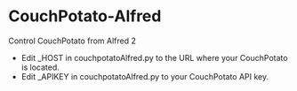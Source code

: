 CouchPotato-Alfred
==================

Control CouchPotato from Alfred 2

* Edit _HOST in couchpotatoAlfred.py to the URL where your CouchPotato is located. 
* Edit _APIKEY in couchpotatoAlfred.py to your CouchPotato API key.
